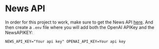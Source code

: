 # News API
In order for this project to work, make sure to get the News API [here](https://newsapi.org/).
And then create a `.env` file where you will add both the OpenAI APIKey and the NewsAPIKEY:

`NEWS_API_KEY="Your api key"
 OPENAI_API_KEY=Your api key`